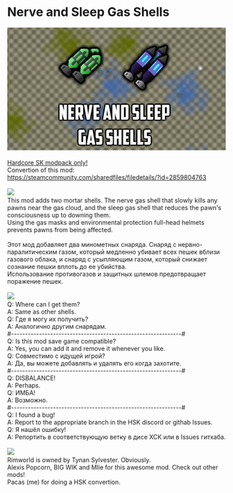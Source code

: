 # Nerve and Sleep Gas Shells
![Preview](/__PREVIEW__/NSGS.png?raw=true "Preview")<br><br>
[Hardcore SK modpack only!](https://github.com/skyarkhangel/Hardcore-SK/tree/development)
<br>
Convertion of this mod:<br>
https://steamcommunity.com/sharedfiles/filedetails/?id=2859804763
<br><br>
<img src="https://i.imgur.com/svEwA2k.png">
<br>
This mod adds two mortar shells. The nerve gas shell that slowly kills any pawns near the gas cloud, and the sleep gas shell that reduces the pawn's consciousness up to downing them.<br>
Using the gas masks and environmental protection full-head helmets prevents pawns from being affected.<br><br>
Этот мод добавляет два минометных снаряда. Снаряд с нервно-паралитическим газом, который медленно убивает всех пешек вблизи газового облака, и снаряд с усыпляющим газом, который снижает сознание пешки вплоть до ее убийства.<br>
Использование противогазов и защитных шлемов предотвращает поражение пешек.<br><br>
<img src="https://i.imgur.com/5KVUmeE.png">
<br>
Q: Where can I get them?<br>
A: Same as other shells.<br>
Q: Где я могу их получить?<br>
A: Аналогично другим снарядам.<br>
#-------------------------------------------------------------#<br>
Q: Is this mod save game compatible?<br>
A: Yes, you can add it and remove it whenever you like.<br>
Q: Совместимо с идущей игрой?<br>
A: Да, вы можете добавлять и удалять его когда захотите.<br>
#-------------------------------------------------------------#<br>
Q: DISBALANCE!<br>
A: Perhaps.<br>
Q: ИМБА!<br>
A: Возможно.<br>
#-------------------------------------------------------------#<br>
Q: I found a bug!<br>
A: Report to the appropriate branch in the HSK discord or githab Issues.<br>
Q: Я нашёл ошибку!<br>
A: Репортить в соответствующую ветку в дисе ХСК или в Issues гитхаба.<br>
<br>
<img src="https://i.imgur.com/fdngbbh.png">
<br>
Rimworld is owned by Tynan Sylvester. Obviously.<br>
Alexis Popcorn, BIG WIK and Mlie for this awesome mod. Check out other mods!<br>
Pacas (me) for doing a HSK convertion.<br>
